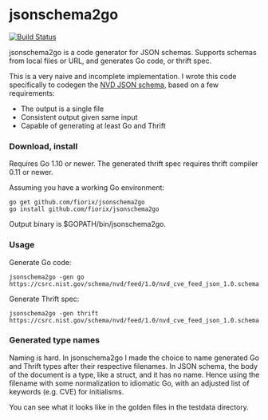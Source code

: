 # jsonschema2go

[![Build Status](https://secure.travis-ci.org/fiorix/jsonschema2go.png)](http://travis-ci.org/fiorix/jsonschema2go)

jsonschema2go is a code generator for JSON schemas. Supports schemas from local files or URL, and generates Go code, or thrift spec.

This is a very naive and incomplete implementation. I wrote this code specifically to codegen the [NVD JSON schema](https://nvd.nist.gov/vuln/data-feeds#JSON_FEED), based on a few requirements:

* The output is a single file
* Consistent output given same input
* Capable of generating at least Go and Thrift

### Download, install

Requires Go 1.10 or newer. The generated thrift spec requires thrift compiler 0.11 or newer.

Assuming you have a working Go environment:

```
go get github.com/fiorix/jsonschema2go
go install github.com/fiorix/jsonschema2go
```

Output binary is $GOPATH/bin/jsonschema2go.

### Usage

Generate Go code:

```
jsonschema2go -gen go https://csrc.nist.gov/schema/nvd/feed/1.0/nvd_cve_feed_json_1.0.schema
```

Generate Thrift spec:

```
jsonschema2go -gen thrift https://csrc.nist.gov/schema/nvd/feed/1.0/nvd_cve_feed_json_1.0.schema
```

### Generated type names

Naming is hard. In jsonschema2go I made the choice to name generated Go and Thrift types after their respective filenames. In JSON schema, the body of the document is a type, like a struct, and it has no name. Hence using the filename with some normalization to idiomatic Go, with an adjusted list of keywords (e.g. CVE) for initialisms.

You can see what it looks like in the golden files in the testdata directory.